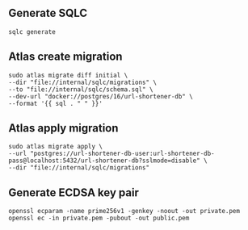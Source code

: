 ## Generate SQLC
```shell
sqlc generate
```

## Atlas create migration
```shell
sudo atlas migrate diff initial \
--dir "file://internal/sqlc/migrations" \
--to "file://internal/sqlc/schema.sql" \
--dev-url "docker://postgres/16/url-shortener-db" \
--format '{{ sql . " " }}'
```

## Atlas apply migration
```shell
sudo atlas migrate apply \
--url "postgres://url-shortener-db-user:url-shortener-db-pass@localhost:5432/url-shortener-db?sslmode=disable" \
--dir "file://internal/sqlc/migrations"
```

## Generate ECDSA key pair
```shell
openssl ecparam -name prime256v1 -genkey -noout -out private.pem
openssl ec -in private.pem -pubout -out public.pem
```